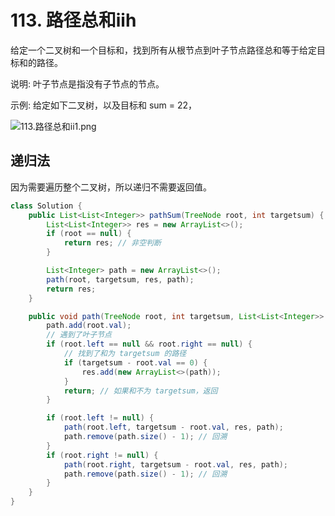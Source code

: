 # 113. 路径总和iih

给定一个二叉树和一个目标和，找到所有从根节点到叶子节点路径总和等于给定目标和的路径。

说明: 叶子节点是指没有子节点的节点。

示例: 给定如下二叉树，以及目标和 sum = 22，

![113.路径总和ii1.png](https://img-blog.csdnimg.cn/20210203160854654.png)



## 递归法

因为需要遍历整个二叉树，所以递归不需要返回值。

```java
class Solution {
    public List<List<Integer>> pathSum(TreeNode root, int targetsum) {
        List<List<Integer>> res = new ArrayList<>();
        if (root == null) {
            return res; // 非空判断
        }

        List<Integer> path = new ArrayList<>();
        path(root, targetsum, res, path);
        return res;
    }

    public void path(TreeNode root, int targetsum, List<List<Integer>> res, List<Integer> path) {
        path.add(root.val);
        // 遇到了叶子节点
        if (root.left == null && root.right == null) {
            // 找到了和为 targetsum 的路径
            if (targetsum - root.val == 0) {
                res.add(new ArrayList<>(path));
            }
            return; // 如果和不为 targetsum，返回
        }

        if (root.left != null) {
            path(root.left, targetsum - root.val, res, path);
            path.remove(path.size() - 1); // 回溯
        }
        if (root.right != null) {
            path(root.right, targetsum - root.val, res, path);
            path.remove(path.size() - 1); // 回溯
        }
    }
}
```

